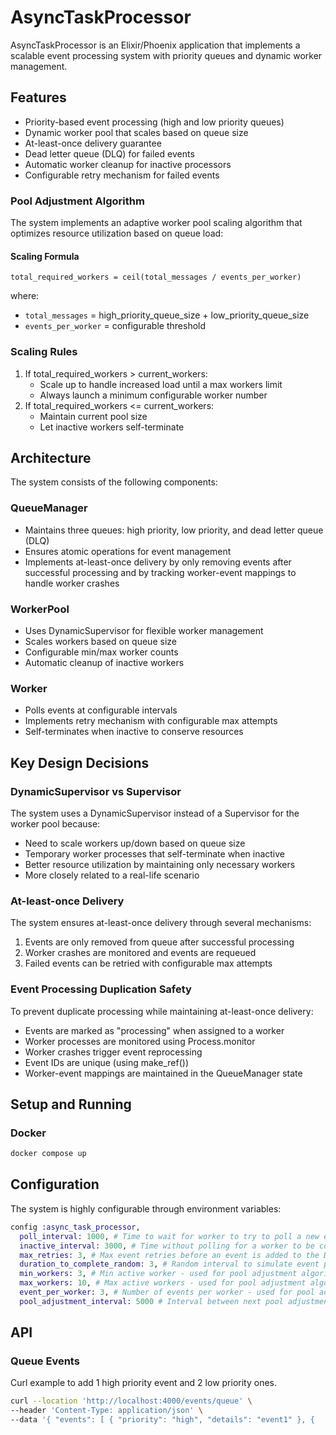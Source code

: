 # AsyncTaskProcessor

AsyncTaskProcessor is an Elixir/Phoenix application that implements a scalable event processing system with priority queues and dynamic worker management.

## Features

- Priority-based event processing (high and low priority queues)
- Dynamic worker pool that scales based on queue size
- At-least-once delivery guarantee
- Dead letter queue (DLQ) for failed events
- Automatic worker cleanup for inactive processors
- Configurable retry mechanism for failed events

### Pool Adjustment Algorithm

The system implements an adaptive worker pool scaling algorithm that optimizes resource utilization based on queue load:

#### Scaling Formula
```
total_required_workers = ceil(total_messages / events_per_worker)
```
where:
- `total_messages` = high_priority_queue_size + low_priority_queue_size
- `events_per_worker` = configurable threshold 

### Scaling Rules
1. If total_required_workers > current_workers:
   - Scale up to handle increased load until a max workers limit
   - Always launch a minimum configurable worker number
2. If total_required_workers <= current_workers:
   - Maintain current pool size
   - Let inactive workers self-terminate


## Architecture

The system consists of the following components:

### QueueManager
- Maintains three queues: high priority, low priority, and dead letter queue (DLQ)
- Ensures atomic operations for event management
- Implements at-least-once delivery by only removing events after successful processing and by tracking worker-event mappings to handle worker crashes

### WorkerPool
- Uses DynamicSupervisor for flexible worker management
- Scales workers based on queue size
- Configurable min/max worker counts
- Automatic cleanup of inactive workers

### Worker
- Polls events at configurable intervals
- Implements retry mechanism with configurable max attempts
- Self-terminates when inactive to conserve resources

## Key Design Decisions

### DynamicSupervisor vs Supervisor
The system uses a DynamicSupervisor instead of a Supervisor for the worker pool because:
- Need to scale workers up/down based on queue size
- Temporary worker processes that self-terminate when inactive
- Better resource utilization by maintaining only necessary workers
- More closely related to a real-life scenario

### At-least-once Delivery
The system ensures at-least-once delivery through several mechanisms:
1. Events are only removed from queue after successful processing
2. Worker crashes are monitored and events are requeued
3. Failed events can be retried with configurable max attempts

### Event Processing Duplication Safety
To prevent duplicate processing while maintaining at-least-once delivery:
- Events are marked as "processing" when assigned to a worker
- Worker processes are monitored using Process.monitor
- Worker crashes trigger event reprocessing
- Event IDs are unique (using make_ref())
- Worker-event mappings are maintained in the QueueManager state

## Setup and Running

### Docker
```bash
docker compose up
```

## Configuration

The system is highly configurable through environment variables:

```elixir
config :async_task_processor,
  poll_interval: 1000, # Time to wait for worker to try to poll a new event 
  inactive_interval: 3000, # Time without polling for a worker to be considered inactive and shutdown
  max_retries: 3, # Max event retries before an event is added to the DLQ
  duration_to_complete_random: 3, # Random interval to simulate event processing and marked as complete
  min_workers: 3, # Min active worker - used for pool adjustment algorithm
  max_workers: 10, # Max active workers - used for pool adjustment algorithm
  event_per_worker: 3, # Number of events per worker - used for pool adjustment algorithm
  pool_adjustment_interval: 5000 # Interval between next pool adjustment execution
```

## API

### Queue Events
Curl example to add 1 high priority event and 2 low priority ones.
```bash
curl --location 'http://localhost:4000/events/queue' \
--header 'Content-Type: application/json' \
--data '{ "events": [ { "priority": "high", "details": "event1" }, {   "priority": "low", "details": "event2" }, { "details": "event3" } ]}'
```
